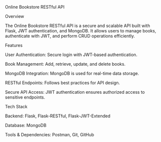 Online Bookstore RESTful API

Overview

The Online Bookstore RESTful API is a secure and scalable API built with Flask, JWT authentication, and MongoDB. It allows users to manage books, authenticate with JWT, and perform CRUD operations efficiently.

Features

User Authentication: Secure login with JWT-based authentication.

Book Management: Add, retrieve, update, and delete books.

MongoDB Integration: MongoDB is used for real-time data storage.

RESTful Endpoints: Follows best practices for API design.

Secure API Access: JWT authentication ensures authorized access to sensitive endpoints.

Tech Stack

Backend: Flask, Flask-RESTful, Flask-JWT-Extended

Database: MongoDB

Tools & Dependencies: Postman, Git, GitHub
